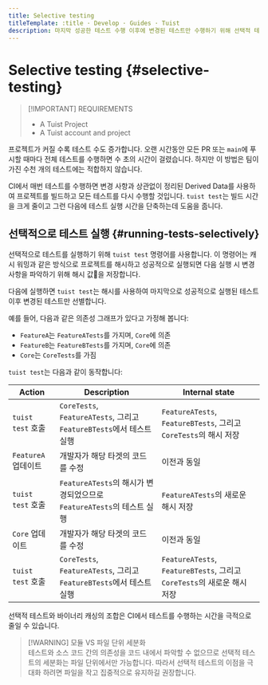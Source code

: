 ```yaml
---
title: Selective testing
titleTemplate: :title · Develop · Guides · Tuist
description: 마지막 성공한 테스트 수행 이후에 변경된 테스트만 수행하기 위해 선택적 테스트를 사용합니다.
---
```


# Selective testing {#selective-testing}

> [!IMPORTANT] REQUIREMENTS
> - A <LocalizedLink href="/guides/develop/projects">Tuist Project</LocalizedLink>
> - A <LocalizedLink href="/server/introduction/accounts-and-projects">Tuist account and project</LocalizedLink>

프로젝트가 커질 수록 테스트 수도 증가합니다. 오랜 시간동안 모든 PR 또는 `main`에 푸시할 때마다 전체 테스트를 수행하면 수 초의 시간이 걸렸습니다. 하지만 이 방법은 팀이 가진 수천 개의 테스트에는 적합하지 않습니다.

CI에서 매번 테스트를 수행하면 변경 사항과 상관없이 정리된 Derived Data를 사용하여 프로젝트를 빌드하고 모든 테스트를 다시 수행할 것입니다. `tuist test`는 빌드 시간을 크게 줄이고 그런 다음에 테스트 실행 시간을 단축하는데 도움을 줍니다.

## 선택적으로 테스트 실행 {#running-tests-selectively}

선택적으로 테스트를 실행하기 위해 `tuist test` 명령어를 사용합니다. 이 명령어는 <LocalizedLink href="/guides/develop/build/cache#cache-warming">캐시 워밍</LocalizedLink>과 같은 방식으로 프로젝트를 해시하고 성공적으로 실행되면 다음 실행 시 변경 사항을 파악하기 위해 해시 값을 저장합니다.

다음에 실행하면 `tuist test`는 해시를 사용하여 마지막으로 성공적으로 실행된 테스트 이후 변경된 테스트만 선별합니다.

예를 들어, 다음과 같은 의존성 그래프가 있다고 가정해 봅니다:

- `FeatureA`는 `FeatureATests`를 가지며, `Core`에 의존
- `FeatureB`는 `FeatureBTests`를 가지며, `Core`에 의존
- `Core`는 `CoreTests`를 가짐

`tuist test`는 다음과 같이 동작합니다:

| Action          | Description                                                | Internal state                                               |
| --------------- | ---------------------------------------------------------- | ------------------------------------------------------------ |
| `tuist test` 호출 | `CoreTests`, `FeatureATests`, 그리고 `FeatureBTests`에서 테스트 실행 | `FeatureATests`, `FeatureBTests`, 그리고 `CoreTests`의 해시 저장     |
| `FeatureA` 업데이트 | 개발자가 해당 타겟의 코드를 수정                                         | 이전과 동일                                                       |
| `tuist test` 호출 | `FeatureATests`의 해시가 변경되었으므로 `FeatureATests`의 테스트 실행       | `FeatureATests`의 새로운 해시 저장                                   |
| `Core` 업데이트     | 개발자가 해당 타겟의 코드를 수정                                         | 이전과 동일                                                       |
| `tuist test` 호출 | `CoreTests`, `FeatureATests`, 그리고 `FeatureBTests`에서 테스트 실행 | `FeatureATests`, `FeatureBTests`, 그리고 `CoreTests`의 새로운 해시 저장 |

선택적 테스트와 바이너리 캐싱의 조합은 CI에서 테스트를 수행하는 시간을 극적으로 줄일 수 있습니다.

> [!WARNING] 모듈 VS 파일 단위 세분화\
> 테스트와 소스 코드 간의 의존성을 코드 내에서 파악할 수 없으므로 선택적 테스트의 세분화는 파일 단위에서만 가능합니다. 따라서 선택적 테스트의 이점을 극대화 하려면 파일을 작고 집중적으로 유지하길 권장합니다.
